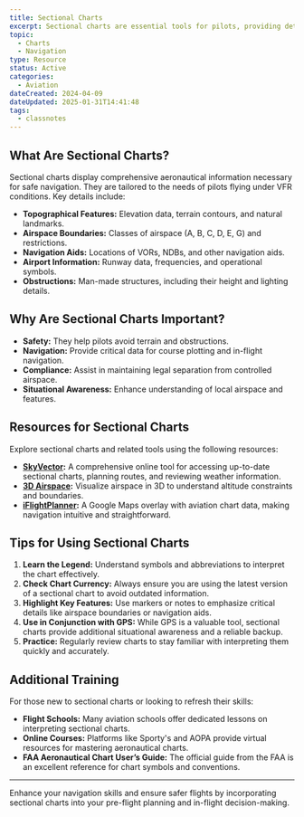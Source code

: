 ```yaml
---
title: Sectional Charts
excerpt: Sectional charts are essential tools for pilots, providing detailed information about terrain, airspace, and navigation aids. These charts are specifically designed for visual navigation (VFR) and are a cornerstone of aviation safety and planning.
topic:
  - Charts
  - Navigation
type: Resource
status: Active
categories: 
  - Aviation
dateCreated: 2024-04-09
dateUpdated: 2025-01-31T14:41:48
tags:
  - classnotes
---
```


## What Are Sectional Charts?

Sectional charts display comprehensive aeronautical information necessary for safe navigation. They are tailored to the needs of pilots flying under VFR conditions. Key details include:
- **Topographical Features:** Elevation data, terrain contours, and natural landmarks.
- **Airspace Boundaries:** Classes of airspace (A, B, C, D, E, G) and restrictions.
- **Navigation Aids:** Locations of VORs, NDBs, and other navigation aids.
- **Airport Information:** Runway data, frequencies, and operational symbols.
- **Obstructions:** Man-made structures, including their height and lighting details.

## Why Are Sectional Charts Important?

- **Safety:** They help pilots avoid terrain and obstructions.
- **Navigation:** Provide critical data for course plotting and in-flight navigation.
- **Compliance:** Assist in maintaining legal separation from controlled airspace.
- **Situational Awareness:** Enhance understanding of local airspace and features.

## Resources for Sectional Charts

Explore sectional charts and related tools using the following resources:

- **[SkyVector](https://skyvector.com/):** A comprehensive online tool for accessing up-to-date sectional charts, planning routes, and reviewing weather information.
- **[3D Airspace](https://3dairspace.org.uk/index.php/airspace/):** Visualize airspace in 3D to understand altitude constraints and boundaries.
- **[iFlightPlanner](https://www.iflightplanner.com/AviationCharts/):** A Google Maps overlay with aviation chart data, making navigation intuitive and straightforward.

## Tips for Using Sectional Charts

1. **Learn the Legend:** Understand symbols and abbreviations to interpret the chart effectively.
2. **Check Chart Currency:** Always ensure you are using the latest version of a sectional chart to avoid outdated information.
3. **Highlight Key Features:** Use markers or notes to emphasize critical details like airspace boundaries or navigation aids.
4. **Use in Conjunction with GPS:** While GPS is a valuable tool, sectional charts provide additional situational awareness and a reliable backup.
5. **Practice:** Regularly review charts to stay familiar with interpreting them quickly and accurately.

## Additional Training

For those new to sectional charts or looking to refresh their skills:
- **Flight Schools:** Many aviation schools offer dedicated lessons on interpreting sectional charts.
- **Online Courses:** Platforms like Sporty's and AOPA provide virtual resources for mastering aeronautical charts.
- **FAA Aeronautical Chart User’s Guide:** The official guide from the FAA is an excellent reference for chart symbols and conventions.

---

Enhance your navigation skills and ensure safer flights by incorporating sectional charts into your pre-flight planning and in-flight decision-making.
